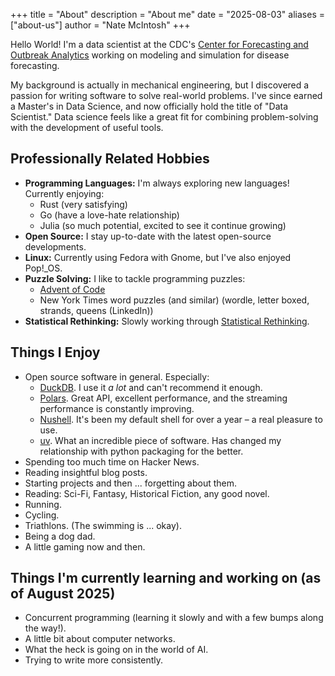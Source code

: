 +++
title = "About"
description = "About me"
date = "2025-08-03"
aliases = ["about-us"]
author = "Nate McIntosh"
+++

Hello World! I'm a data scientist at the CDC's [Center for Forecasting and Outbreak Analytics](https://www.cdc.gov/forecast-outbreak-analytics/index.html) working on modeling and simulation for disease forecasting.

My background is actually in mechanical engineering, but I discovered a passion for writing software to solve real-world problems. I've since earned a Master's in Data Science, and now officially hold the title of "Data Scientist."  Data science feels like a great fit for combining problem-solving with the development of useful tools.

## Professionally Related Hobbies
- **Programming Languages:** I'm always exploring new languages! Currently enjoying:
  - Rust (very satisfying)
  - Go (have a love-hate relationship)
  - Julia (so much potential, excited to see it continue growing)
- **Open Source:**  I stay up-to-date with the latest open-source developments.
- **Linux:**  Currently using Fedora with Gnome, but I've also enjoyed Pop!_OS.
- **Puzzle Solving:** I like to tackle programming puzzles:
  - [Advent of Code](https://adventofcode.com/)
  - New York Times word puzzles (and similar) (wordle, letter boxed, strands, queens (LinkedIn))
- **Statistical Rethinking:**  Slowly working through [Statistical Rethinking](https://xcelab.net/rm/).


## Things I Enjoy
- Open source software in general. Especially:
  - [DuckDB](https://duckdb.org/). I use it *a lot* and can't recommend it enough.
  - [Polars](https://github.com/pola-rs/polars). Great API, excellent performance, and the streaming performance is constantly improving.
  - [Nushell](https://www.nushell.sh/). It's been my default shell for over a year – a real pleasure to use.
  - [uv](https://github.com/astral-sh/uv). What an incredible piece of software. Has changed my relationship with python packaging for the better.
- Spending too much time on Hacker News.
- Reading insightful blog posts.
- Starting projects and then ... forgetting about them.
- Reading: Sci-Fi, Fantasy, Historical Fiction, any good novel.
- Running.
- Cycling.
- Triathlons. (The swimming is ... okay).
- Being a dog dad.
- A little gaming now and then.

## Things I'm currently learning and working on (as of August 2025)
- Concurrent programming (learning it slowly and with a few bumps along the way!).
- A little bit about computer networks.
- What the heck is going on in the world of AI.
- Trying to write more consistently.
